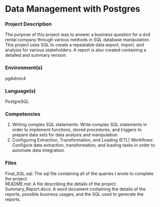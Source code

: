 # Data Management with Postgres

### Project Description
The purpose of this project was to answer a business question for a dvd rental company through various methods in SQL database manipulation. This project uses SQL to create a repeatable data export, import, and analysis for various stakeholders. A report is also created containing a detailed and summary version. 

### Environment(s)

pgAdmin4  

### Language(s)

PostgreSQL  

### Competencies

1. Writing complex SQL statements: Write complex SQL statements in order to implement functions, stored procedures, and triggers to prepare data sets for data analysis and manipulation.
2. Configuring Extraction, Transformation, and Loading (ETL) Workflows: Configure data extraction, transformation, and loading tasks in order to automate data integration.

### Files

Final_SQL.sql: The sql file containing all of the queries I wrote to complete the project.  
README.md: A file describing the details of the project.   
Summary_Report.docx: A word document containing the details of the reports, possible business usages, and the SQL used to generate the reports. 


